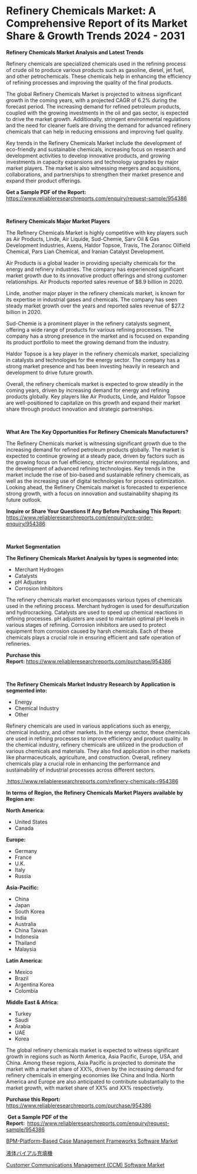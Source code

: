 <p><h1>Refinery Chemicals Market: A Comprehensive Report of its Market Share & Growth Trends 2024 - 2031</h1></p><p><strong>Refinery Chemicals Market Analysis and Latest Trends</strong></p>
<p><p>Refinery chemicals are specialized chemicals used in the refining process of crude oil to produce various products such as gasoline, diesel, jet fuel, and other petrochemicals. These chemicals help in enhancing the efficiency of refining processes and improving the quality of the final products.</p><p>The global Refinery Chemicals Market is projected to witness significant growth in the coming years, with a projected CAGR of 6.2% during the forecast period. The increasing demand for refined petroleum products, coupled with the growing investments in the oil and gas sector, is expected to drive the market growth. Additionally, stringent environmental regulations and the need for cleaner fuels are driving the demand for advanced refinery chemicals that can help in reducing emissions and improving fuel quality.</p><p>Key trends in the Refinery Chemicals Market include the development of eco-friendly and sustainable chemicals, increasing focus on research and development activities to develop innovative products, and growing investments in capacity expansions and technology upgrades by major market players. The market is also witnessing mergers and acquisitions, collaborations, and partnerships to strengthen their market presence and expand their product offerings.</p></p>
<p><strong>Get a Sample PDF of the Report:&nbsp;</strong> <a href="https://www.reliableresearchreports.com/enquiry/request-sample/954386">https://www.reliableresearchreports.com/enquiry/request-sample/954386</a></p>
<p>&nbsp;</p>
<p><strong>Refinery Chemicals Major Market Players</strong></p>
<p><p>The Refinery Chemicals Market is highly competitive with key players such as Air Products, Linde, Air Liquide, Sud-Chemie, Sarv Oil & Gas Development Industries, Axens, Haldor Topsoe, Travis, The Zoranoc Oilfield Chemical, Pars Lian Chemical, and Iranian Catalyst Development. </p><p>Air Products is a global leader in providing specialty chemicals for the energy and refinery industries. The company has experienced significant market growth due to its innovative product offerings and strong customer relationships. Air Products reported sales revenue of $8.9 billion in 2020.</p><p>Linde, another major player in the refinery chemicals market, is known for its expertise in industrial gases and chemicals. The company has seen steady market growth over the years and reported sales revenue of $27.2 billion in 2020.</p><p>Sud-Chemie is a prominent player in the refinery catalysts segment, offering a wide range of products for various refining processes. The company has a strong presence in the market and is focused on expanding its product portfolio to meet the growing demand from the industry.</p><p>Haldor Topsoe is a key player in the refinery chemicals market, specializing in catalysts and technologies for the energy sector. The company has a strong market presence and has been investing heavily in research and development to drive future growth.</p><p>Overall, the refinery chemicals market is expected to grow steadily in the coming years, driven by increasing demand for energy and refining products globally. Key players like Air Products, Linde, and Haldor Topsoe are well-positioned to capitalize on this growth and expand their market share through product innovation and strategic partnerships.</p></p>
<p>&nbsp;</p>
<p><strong>What Are The Key Opportunities For Refinery Chemicals Manufacturers?</strong></p>
<p><p>The Refinery Chemicals market is witnessing significant growth due to the increasing demand for refined petroleum products globally. The market is expected to continue growing at a steady pace, driven by factors such as the growing focus on fuel efficiency, stricter environmental regulations, and the development of advanced refining technologies. Key trends in the market include the rise of bio-based and sustainable refinery chemicals, as well as the increasing use of digital technologies for process optimization. Looking ahead, the Refinery Chemicals market is forecasted to experience strong growth, with a focus on innovation and sustainability shaping its future outlook.</p></p>
<p><strong>Inquire or Share Your Questions If Any Before Purchasing This Report:</strong> <a href="https://www.reliableresearchreports.com/enquiry/pre-order-enquiry/954386">https://www.reliableresearchreports.com/enquiry/pre-order-enquiry/954386</a></p>
<p>&nbsp;</p>
<p><strong>Market Segmentation</strong></p>
<p><strong>The Refinery Chemicals Market Analysis by types is segmented into:</strong></p>
<p><ul><li>Merchant Hydrogen</li><li>Catalysts</li><li>pH Adjusters</li><li>Corrosion Inhibitors</li></ul></p>
<p><p>The refinery chemicals market encompasses various types of chemicals used in the refining process. Merchant hydrogen is used for desulfurization and hydrocracking. Catalysts are used to speed up chemical reactions in refining processes. pH adjusters are used to maintain optimal pH levels in various stages of refining. Corrosion inhibitors are used to protect equipment from corrosion caused by harsh chemicals. Each of these chemicals plays a crucial role in ensuring efficient and safe operation of refineries.</p></p>
<p><strong>Purchase this Report:&nbsp;</strong><a href="https://www.reliableresearchreports.com/purchase/954386">https://www.reliableresearchreports.com/purchase/954386</a></p>
<p>&nbsp;</p>
<p><strong>The Refinery Chemicals Market Industry Research by Application is segmented into:</strong></p>
<p><ul><li>Energy</li><li>Chemical Industry</li><li>Other</li></ul></p>
<p><p>Refinery chemicals are used in various applications such as energy, chemical industry, and other markets. In the energy sector, these chemicals are used in refining processes to improve efficiency and product quality. In the chemical industry, refinery chemicals are utilized in the production of various chemicals and materials. They also find application in other markets like pharmaceuticals, agriculture, and construction. Overall, refinery chemicals play a crucial role in enhancing the performance and sustainability of industrial processes across different sectors.</p></p>
<p><a href="https://www.reliableresearchreports.com/refinery-chemicals-r954386">&nbsp;https://www.reliableresearchreports.com/refinery-chemicals-r954386</a></p>
<p><strong>In terms of Region, the Refinery Chemicals Market Players available by Region are:</strong></p>
<p>
    <p> <strong> North America: </strong>
        <ul>
            <li>United States</li>
            <li>Canada</li>
        </ul>
        </p> 
    <p> <strong> Europe: </strong>
        <ul>
            <li>Germany</li>
            <li>France</li>
            <li>U.K.</li>
            <li>Italy</li>
            <li>Russia</li>
        </ul>
        </p> 
    <p> <strong> Asia-Pacific: </strong>
        <ul>
            <li>China</li>
            <li>Japan</li>
            <li>South Korea</li>
            <li>India</li>
            <li>Australia</li>
            <li>China Taiwan</li>
            <li>Indonesia</li>
            <li>Thailand</li>
            <li>Malaysia</li>
        </ul>
        </p> 
    <p> <strong> Latin America: </strong>
        <ul>
            <li>Mexico</li>
            <li>Brazil</li>
            <li>Argentina Korea</li>
            <li>Colombia</li>
        </ul>
        </p> 
    <p> <strong> Middle East & Africa: </strong>
        <ul>
            <li>Turkey</li>
            <li>Saudi</li>
            <li>Arabia</li>
            <li>UAE</li>
            <li>Korea</li>
        </ul>
    </p>
    </p>
<p><p>The global refinery chemicals market is expected to witness significant growth in regions such as North America, Asia Pacific, Europe, USA, and China. Among these regions, Asia Pacific is projected to dominate the market with a market share of XX%, driven by the increasing demand for refinery chemicals in emerging economies like China and India. North America and Europe are also anticipated to contribute substantially to the market growth, with market share of XX% and XX% respectively.</p></p>
<p><strong>Purchase this Report: </strong><a href="https://www.reliableresearchreports.com/purchase/954386">https://www.reliableresearchreports.com/purchase/954386</a></p>
<p>&nbsp;<strong>Get a Sample PDF of the Report:&nbsp;&nbsp;</strong><a href="https://www.reliableresearchreports.com/enquiry/request-sample/954386">https://www.reliableresearchreports.com/enquiry/request-sample/954386</a></p>
<p><strong></strong></p>
<p><p><a href="https://www.linkedin.com/pulse/bpm-platform-based-case-management-frameworks-software-market-8wfxf">BPM-Platform-Based Case Management Frameworks Software Market</a></p><p><a href="https://github.com/leigh4852023/Market-Research-Report-List-1/blob/main/504234155320.md">液体バイアル充填機</a></p><p><a href="https://www.linkedin.com/pulse/customer-communications-management-ccm-software-market-twovc">Customer Communications Management (CCM) Software Market</a></p></p>